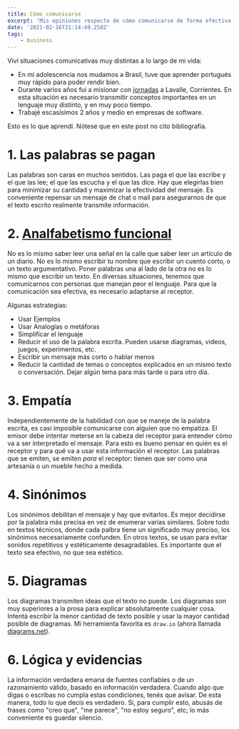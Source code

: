 ```yaml
---
title: Cómo comunicarse
excerpt: 'Mis opiniones respecto de cómo comunicarse de forma efectiva'
date: '2021-02-16T21:14:49.258Z'
tags:
    - business
---
```

Viví situaciones comunicativas muy distintas a lo largo de mi vida:
- En mi adolescencia nos mudamos a Brasil, tuve que aprender portugués muy rápido para poder rendir bien.
- Durante varios años fui a misionar con [jornadas](https://mvg.com.ar) a Lavalle, Corrientes. En esta situación es necesario transmitir conceptos importantes en un lenguaje muy distinto, y en muy poco tiempo.
- Trabajé escasísimos 2 años y medio en empresas de software.

Esto es lo que aprendí. Nótese que en este post no cito bibliografía.

# 1. Las palabras se pagan
Las palabras son caras en muchos sentidos. Las paga el que las escribe y el que las lee; el que las escucha y el que las dice. Hay que elegirlas bien para minimizar su cantidad y maximizar la efectividad del mensaje. Es conveniente repensar un mensaje de chat o mail para asegurarnos de que el texto escrito realmente transmite información.

# 2. [Analfabetismo funcional](https://es.wikipedia.org/wiki/Analfabetismo_funcional)

No es lo mismo saber leer una señal en la calle que saber leer un artículo de un diario. No es lo mismo escribir tu nombre que escribir un cuento corto, o un texto argumentativo. Poner palabras una al lado de la otra no es lo mismo que escribir un texto. En diversas situaciones, tenemos que comunicarnos con personas que manejan peor el lenguaje. Para que la comunicación sea efectiva, es necesario adaptarse al receptor.

Algunas estrategias:
- Usar Ejemplos
- Usar Analogías o metáforas
- Simplificar el lenguaje
- Reducir el uso de la palabra escrita. Pueden usarse diagramas, videos, juegos, experimentos, etc.
- Escribir un mensaje más corto o hablar menos
- Reducir la cantidad de temas o conceptos explicados en un mismo texto o conversación. Dejar algún tema para más tarde o para otro día.

# 3. Empatía
Independientemente de la habilidad con que se maneje de la palabra escrita, es casi imposible comunicarse con alguien que no empatiza. El emisor debe intentar meterse en la cabeza del receptor para entender cómo va a ser interpretado el mensaje. Para esto es bueno pensar en quién es el receptor y para qué va a usar esta información el receptor. Las palabras que se emiten, se emiten _para_ el receptor: tienen que ser como una artesanía o un mueble hecho a medida.

# 4. Sinónimos
Los sinónimos debilitan el mensaje y hay que evitarlos. Es mejor decidirse por la palabra más precisa en vez de enumerar varias similares. Sobre todo en textos técnicos, donde cada palbra tiene un significado muy preciso, los sinónimos necesariamente confunden. En otros textos, se usan para evitar sonidos repetitivos y estéticamente desagradables. Es importante que el texto sea efectivo, no que sea estético.

# 5. Diagramas
Los diagramas transmiten ideas que el texto no puede. Los diagramas son muy superiores a la prosa para explicar absolutamente cualquier cosa. Intentá escribir la menor cantidad de texto posible y usar la mayor cantidad posible de diagramas. Mi herramienta favorita es `draw.io` (ahora llamada [diagrams.net](https://diagrams.net/)).

# 6. Lógica y evidencias
La información verdadera emana de fuentes confiables o de un razonamiento válido, basado en información verdadera. Cuando algo que digas o escribas no cumpla estas condiciones, tenés que avisar. De esta manera, todo lo que decís es verdadero. Si, para cumplir esto, abusás de frases como "creo que", "me parece", "no estoy seguro", etc; lo más conveniente es guardar silencio.
